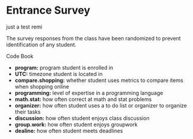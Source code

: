 # Entrance Survey

just a test
remi

The survey responses from the class have been randomized to prevent identification of any student.

Code Book

* **program:** program student is enrolled in
* **UTC:** timezone student is located in
* **compare.shopping:** whether student uses metrics to compare items when shopping online
* **programming:** level of expertise in a programming language
* **math.stat:** how often correct at math and stat problems
* **organizer:** how often student uses a to do list or organizer to organize their tasks
* **discussion:** how often student enjoys class discussion
* **group.work:** how often student enjoys groupwork
* **dealine:** how often student meets deadlines